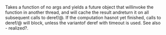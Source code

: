 Takes a function of no args and yields a future object that willinvoke the function in another thread, and will cache the result andreturn it on all subsequent calls to deref/@. If the computation hasnot yet finished, calls to deref/@ will block, unless the variantof deref with timeout is used. See also - realized?.